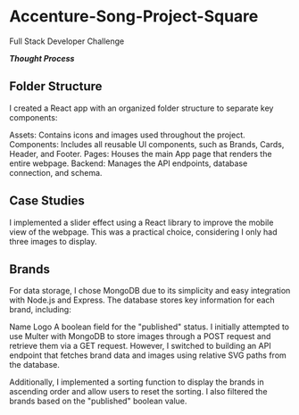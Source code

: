 # Accenture-Song-Project-Square
Full Stack Developer Challenge 

***Thought Process***

## Folder Structure
I created a React app with an organized folder structure to separate key components:

Assets: Contains icons and images used throughout the project.
Components: Includes all reusable UI components, such as Brands, Cards, Header, and Footer.
Pages: Houses the main App page that renders the entire webpage.
Backend: Manages the API endpoints, database connection, and schema.

## Case Studies
I implemented a slider effect using a React library to improve the mobile view of the webpage. This was a practical choice, considering I only had three images to display.

## Brands
For data storage, I chose MongoDB due to its simplicity and easy integration with Node.js and Express. The database stores key information for each brand, including:

Name
Logo
A boolean field for the "published" status.
I initially attempted to use Multer with MongoDB to store images through a POST request and retrieve them via a GET request. However, I switched to building an API endpoint that fetches brand data and images using relative SVG paths from the database.

Additionally, I implemented a sorting function to display the brands in ascending order and allow users to reset the sorting. I also filtered the brands based on the "published" boolean value.